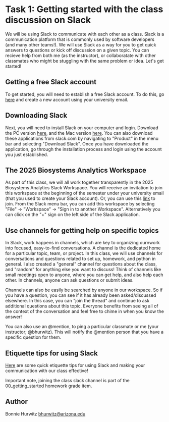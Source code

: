 # Task 1: Getting started with the class discussion on Slack

We will be using Slack to communicate with each other as a class. Slack is a communication platform that is commonly used by software developers (and many other teams!). We will use Slack as a way for you to get quick answers to questions or kick off discussion on a given topic. You can recieve help from both me (as the instructor), or collaboratate with other classmates who might be stuggling with the same problem or idea. Let's get started!

## Getting a free Slack account

To get started, you will need to establish a free Slack account. To do this, go [here](https://slack.com/get-started#/create) and create a new account using your university email.

## Downloading Slack

Next, you will need to install Slack on your computer and login. Download the PC version [here](https://slack.com/downloads/pc), and the Mac version [here](https://slack.com/downloads/mac). You can also download these applications from slack.com by navigating to "Product" in the menu bar and selecting "Download Slack". Once you have downloaded the application, go through the installation process and login using the account you just established.

## The 2025 Biosystems Analytics Workspace

As part of this class, we will all work together transparently in the 2025 Biosystems Analytics Slack Workspace. You will receive an invitation to join this workspace at the beginning of the semester under your university email (that you used to create your Slack account). Or, you can use this [link](https://join.slack.com/t/ci2025/shared_invite/zt-2ydaw0v34-IDTZOnWBTnRCPUOhkHZkMA) to join. From the Slack menu bar, you can add this workspace by selecting "File" -> "Workspace" -> "Sign in to another Workspace". Alternatively you can click on the "+" sign on the left side of the Slack application.

## Use channels for getting help on specific topics

In Slack, work happens in channels, which are key to organizing ournwork into focused, easy-to-find conversations. A channel is the dedicated home for a particular topic, team, or project. In this class, we will use channels for conversations and questions related to set up, homework, and python in general. I also created a "general" channel for questions about the class, and "random" for anything else you want to discuss! Think of channels like small meetings open to anyone, where you can get help, and also help each other. In channels, anyone can ask questions or submit ideas.

Channels can also be easily be searched by anyone in our workspace. So if you have a question, you can see if it has already been asked/discussed elsewhere. In this case, you can "join the thread" and continue to ask additional questions about this topic. Everyone benefits from seeing all of the context of the conversation and feel free to chime in when you know the answer!

You can also use an @mention, to ping a particular classmate or me (your instructor; @bhurwitz). This will notify the @mention person that you have a specific question for them. 

## Etiquette tips for using Slack

[Here](https://slack.com/blog/collaboration/etiquette-tips-in-slack) are some quick etiquette tips for using Slack and making your communication with our class effective!

Important note, joining the class slack channel is part of the 00_getting_started homework grade item.

## Author

Bonnie Hurwitz <bhurwitz@arizona.edu>

